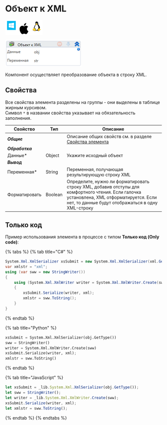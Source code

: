 # Объект к XML

![](<../../../../.gitbook/assets/image (100) (1) (1) (1) (1) (1) (1) (1) (1) (32).png>)

![](<../../../../.gitbook/assets/image (390).png>)

Компонент осуществляет преобразование объекта в строку XML.

## Свойства

Все свойства элемента разделены на группы - они выделены в таблице жирным курсивом.\
Символ `*` в названии свойства указывает на обязательность заполнения.

| Свойство        | Тип     | Описание                                                                                                                                                                                       |
| --------------- | ------- | ---------------------------------------------------------------------------------------------------------------------------------------------------------------------------------------------- |
| _**Общие**_     |         | Описание общих свойств см. в разделе [Свойства элемента](https://docs.primo-rpa.ru/primo-rpa/primo-studio/process/elements#svoistva-elementa)                                                  |
| _**Обработка**_ |         |                                                                                                                                                                                                |
| Данные\*        | Object  | Укажите исходный объект                                                                                                                                                                        |
| _**Вывод**_     |         |                                                                                                                                                                                                |
| Переменная\*    | String  | Переменная, получающая результирующую строку XML                                                                                                                                               |
| Форматировать   | Boolean | Определите, нужно ли форматировать строку XML, добавив отступы для комфортного чтения. Если галочка установлена, XML отформатируется. Если нет, то данные будут отображаться в одну XML-строку |

## Только код

Пример использования элемента в процессе с типом **Только код (Only code)**:

{% tabs %}
{% tab title="C#" %}
```csharp
System.Xml.XmlSerializer xsSubmit = new System.Xml.XmlSerializer(xml.GetType());
var xmlstr = "xml";
using (var sww = new StringWriter())
{
    using (System.Xml.XmlWriter writer = System.Xml.XmlWriter.Create(sww))
    {
        xsSubmit.Serialize(writer, xml);
        xmlstr = sww.ToString(); 
    }
}
```
{% endtab %}

{% tab title="Python" %}
```python
xsSubmit = System.Xml.XmlSerializer(obj.GetType())
sww = StringWriter()
writer = System.Xml.XmlWriter.Create(sww)
xsSubmit.Serialize(writer, xml);
xmlstr = sww.ToString()
```
{% endtab %}

{% tab title="JavaScript" %}
```javascript
let xsSubmit = _lib.System.Xml.XmlSerializer(obj.GetType());
let sww = StringWriter();
let writer = _lib.System.Xml.XmlWriter.Create(sww);
xsSubmit.Serialize(writer, xml);
let xmlstr = sww.ToString();
```
{% endtab %}
{% endtabs %}
